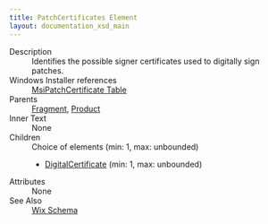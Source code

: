 ```yaml
---
title: PatchCertificates Element
layout: documentation_xsd_main
---
```

<dl>
  <dt>Description</dt>
  <dd>                 Identifies the possible signer certificates used to digitally sign patches.             </dd>
  <dt>Windows Installer references</dt>
  <dd>
    <a href="http://msdn.microsoft.com/library/aa370342.aspx" target="_blank">MsiPatchCertificate Table</a>
  </dd>
  <dt>Parents</dt>
  <dd>
    <a href="../fragment/">Fragment</a>, <a href="../product/">Product</a></dd>
  <dt>Inner Text</dt>
  <dd>None</dd>
  <dt>Children</dt>
  <dd>Choice of elements (min: 1, max: unbounded)<ul><li><a href="../digitalcertificate/">DigitalCertificate</a> (min: 1, max: unbounded)</li></ul></dd>
  <dt>Attributes</dt>
  <dd>None</dd>
  <dt>See Also</dt>
  <dd>
    <a href="../wix">Wix Schema</a>
  </dd>
</dl>
